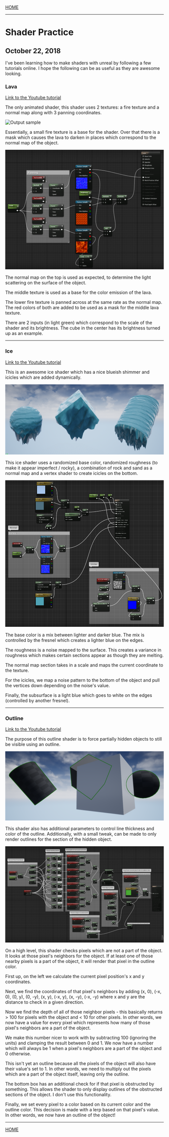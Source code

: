 
[HOME](https://avijr.com)

---

# Shader Practice
## October 22, 2018

I've been learning how to make shaders with unreal by following a few tutorials online. I hope the following can be as useful as they are awesome looking.

### Lava
[Link to the Youtube tutorial](https://www.youtube.com/watch?v=bIvjz3A3anQ)

The only animated shader, this shader uses 2 textures: a fire texture and a normal map along with 3 panning coordinates.

![Output sample](https://github.com/Polaros/AVI/raw/master/gifs/lava.gif)

Essentially, a small fire texture is a base for the shader. Over that there is a mask which causes the lava to darken in places which correspond to the normal map of the object.

![Image](/images/lava_shader.png)

The normal map on the top is used as expected, to determine the light scattering on the surface of the object.

The middle texture is used as a base for the color emission of the lava.

The lower fire texture is panned across at the same rate as the normal map. The red colors of both are added to be used as a mask for the middle lava texture.

There are 2 inputs (in light green) which correspond to the scale of the shader and its brightness. The cube in the center has its brightness turned up as an example.

---
### Ice
[Link to the Youtube tutorial](https://www.youtube.com/watch?v=sE64iTjnoUM)

This is an awesome ice shader which has a nice blueish shimmer and icicles which are added dynamically.

![Image](/images/ice.png)

This ice shader uses a randomized base color, randomized roughness (to make it appear imperfect / rocky), a combination of rock and sand as a normal map and a vertex shader to create icicles on the bottom.

![Image](/images/ice_shader.png)

The base color is a mix between lighter and darker blue. The mix is controlled by the fresnel which creates a lighter blue on the edges.

The roughness is a noise mapped to the surface. This creates a variance in roughness which makes certain sections appear as though they are melting.

The normal map section takes in a scale and maps the current coordinate to the texture.

For the icicles, we map a noise pattern to the bottom of the object and pull the vertices down depending on the noise's value.

Finally, the subsurface is a light blue which goes to white on the edges (controlled by another fresnel).

---
### Outline
[Link to the Youtube tutorial](https://www.youtube.com/watch?v=rL7VUeZzRyQ)

The purpose of this outline shader is to force partially hidden objects to still be visible using an outline.

![Image](/images/outline.png)

This shader also has additional parameters to control line thickness and color of the outline. Additionally, with a small tweak, can be made to only render outlines for the section of the hidden object.

![Image](/images/outline_shader.png)

On a high level, this shader checks pixels which are not a part of the object. It looks at those pixel's neighbors for the object. If at least one of those nearby pixels is a part of the object, it will render that pixel in the outline color.

First up, on the left we calculate the current pixel position's x and y coordinates.

Next, we find the coordinates of that pixel's neighbors by adding (x, 0), (-x, 0), (0, y), (0, -y), (x, y), (-x, y), (x, -y), (-x, -y) where x and y are the distance to check in a given direction.

Now we find the depth of all of those neighbor pixels - this basically returns > 100 for pixels with the object and < 10 for other pixels. In other words, we now have a value for every pixel which represents how many of those pixel's neighbors are a part of the object.

We make this number nicer to work with by subtracting 100 (ignoring the units) and clamping the result between 0 and 1. We now have a number which will always be 1 when a pixel's neighbors are a part of the object and 0 otherwise.

This isn't yet an outline because all the pixels of the object will also have their value's set to 1. In other words, we need to multiply out the pixels which are a part of the object itself, leaving only the outline.

The bottom box has an additional check for if that pixel is obstructed by something. This allows the shader to only display outlines of the obstructed sections of the object. I don't use this functionality.

Finally, we set every pixel to a color based on its current color and the outline color. This decision is made with a lerp based on that pixel's value. In other words, we now have an outline of the object!

---

[HOME](https://avijr.com)
